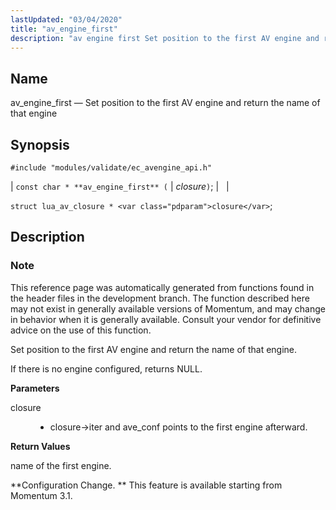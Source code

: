 ```yaml
---
lastUpdated: "03/04/2020"
title: "av_engine_first"
description: "av engine first Set position to the first AV engine and return the name of that engine const char av engine first closure struct lua av closure closure This reference page was automatically generated from functions found in the header files in the development branch The function described here may..."
---
```


<a name="apis.av_engine_first"></a> 
## Name

av_engine_first — Set position to the first AV engine and return the name of that engine

## Synopsis

`#include "modules/validate/ec_avengine_api.h"`

| `const char * **av_engine_first** (` | <var class="pdparam">closure</var>`)`; |   |

`struct lua_av_closure * <var class="pdparam">closure</var>`;<a name="idp46911744"></a> 
## Description

### Note

This reference page was automatically generated from functions found in the header files in the development branch. The function described here may not exist in generally available versions of Momentum, and may change in behavior when it is generally available. Consult your vendor for definitive advice on the use of this function.

Set position to the first AV engine and return the name of that engine.

If there is no engine configured, returns NULL.

**<a name="idp46915152"></a> Parameters**

<dl class="variablelist">

<dt>closure</dt>

<dd>

- closure->iter and ave_conf points to the first engine afterward.

</dd>

</dl>

**<a name="idp46918224"></a> Return Values**

name of the first engine.

**Configuration Change. ** This feature is available starting from Momentum 3.1.